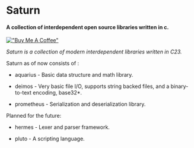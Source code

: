 # Saturn

#### A collection of interdependent open source libraries written in c.

[!["Buy Me A Coffee"](https://www.buymeacoffee.com/assets/img/custom_images/orange_img.png)](https://www.buymeacoffee.com/aquarius0x1000)

*Saturn is a collection of modern interdependent libraries written in C23.*

Saturn as of now consists of :

- aquarius - Basic data structure and math library.

- deimos - Very basic file I/O, supports string backed files, and a binary-to-text encoding, base32*.

- prometheus - Serialization and deserialization library.



Planned for the future:

- hermes - Lexer and parser framework.

- pluto -  A scripting language.

